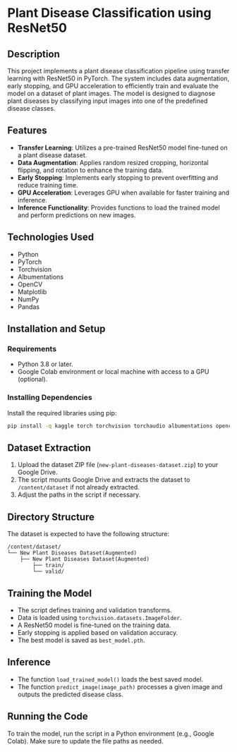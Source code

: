 # Plant Disease Classification using ResNet50

## Description
This project implements a plant disease classification pipeline using transfer learning with ResNet50 in PyTorch. The system includes data augmentation, early stopping, and GPU acceleration to efficiently train and evaluate the model on a dataset of plant images. The model is designed to diagnose plant diseases by classifying input images into one of the predefined disease classes.

## Features
- **Transfer Learning**: Utilizes a pre-trained ResNet50 model fine-tuned on a plant disease dataset.
- **Data Augmentation**: Applies random resized cropping, horizontal flipping, and rotation to enhance the training data.
- **Early Stopping**: Implements early stopping to prevent overfitting and reduce training time.
- **GPU Acceleration**: Leverages GPU when available for faster training and inference.
- **Inference Functionality**: Provides functions to load the trained model and perform predictions on new images.

## Technologies Used
- Python
- PyTorch
- Torchvision
- Albumentations
- OpenCV
- Matplotlib
- NumPy
- Pandas

## Installation and Setup

### Requirements
- Python 3.8 or later.
- Google Colab environment or local machine with access to a GPU (optional).

### Installing Dependencies
Install the required libraries using pip:
```sh
pip install -q kaggle torch torchvision torchaudio albumentations opencv-python matplotlib numpy pandas
```

## Dataset Extraction
1. Upload the dataset ZIP file (`new-plant-diseases-dataset.zip`) to your Google Drive.
2. The script mounts Google Drive and extracts the dataset to `/content/dataset` if not already extracted.
3. Adjust the paths in the script if necessary.

## Directory Structure
The dataset is expected to have the following structure:
```
/content/dataset/
└── New Plant Diseases Dataset(Augmented)
    ├── New Plant Diseases Dataset(Augmented)
        ├── train/
        └── valid/
```

## Training the Model
- The script defines training and validation transforms.
- Data is loaded using `torchvision.datasets.ImageFolder`.
- A ResNet50 model is fine-tuned on the training data.
- Early stopping is applied based on validation accuracy.
- The best model is saved as `best_model.pth`.

## Inference
- The function `load_trained_model()` loads the best saved model.
- The function `predict_image(image_path)` processes a given image and outputs the predicted disease class.

## Running the Code
To train the model, run the script in a Python environment (e.g., Google Colab). Make sure to update the file paths as needed.

